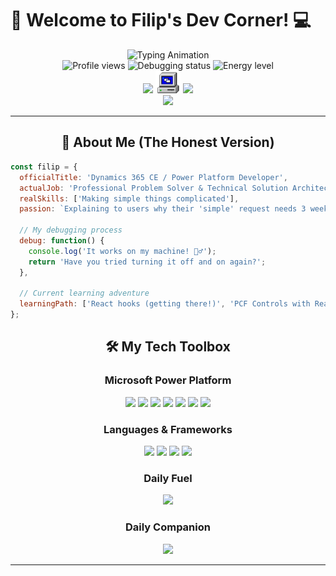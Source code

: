 # 👋 Welcome to Filip's Dev Corner! 💻
<div align="center">
  <img src="https://readme-typing-svg.demolab.com?font=JetBrains+Mono&size=25&duration=3000&pause=1000&color=00D9FF&center=true&vCenter=true&width=600&height=60&lines=%3C%2F%3E+Dynamics+365+CE+Developer;%F0%9F%9A%80+Power+Platform+Architect;%E2%9A%A1+Building+Digital+Solutions;%F0%9F%94%A5+Microsoft+Cloud+Expert" alt="Typing Animation"/>
</div>

<div align="center">
  <img src="https://komarev.com/ghpvc/?username=shamak1&label=Visitors&color=orange&style=plastic" alt="Profile views" />
  <img src="https://img.shields.io/badge/Status-Debugging_Life-brightgreen?style=plastic&logo=visual-studio-code" alt="Debugging status" />
  <img src="https://img.shields.io/badge/Energy_Source-Coca_Cola-red?style=plastic&logo=coca-cola&logoColor=white" alt="Energy level" />
</div>

<div align="center">
  <img src="https://github.com/TheDudeThatCode/TheDudeThatCode/blob/master/Assets/Developer.gif" width="40px">
  <img src="https://github.com/TheDudeThatCode/TheDudeThatCode/blob/master/Assets/PC.gif" width="40px">
  <img src="https://github.com/TheDudeThatCode/TheDudeThatCode/blob/master/Assets/Mario_Gameplay.gif" width="40px">
</div>

<div align="center">
  <img src="https://github.com/Anmol-Baranwal/Cool-GIFs-For-GitHub/assets/74038190/d48893bd-0757-481c-8d7e-ba3e163feae7" width="500px">
</div>

---

<div align="center">

## 🎯 About Me (The Honest Version)

</div>

```javascript
const filip = {
  officialTitle: 'Dynamics 365 CE / Power Platform Developer',
  actualJob: 'Professional Problem Solver & Technical Solution Architect',
  realSkills: ['Making simple things complicated'],
  passion: `Explaining to users why their 'simple' request needs 3 weeks! 🐌`,
  
  // My debugging process
  debug: function() {
    console.log('It works on my machine! 🤷‍♂️');
    return 'Have you tried turning it off and on again?';
  },
  
  // Current learning adventure
  learningPath: ['React hooks (getting there!)', 'PCF Controls with React', 'Whatever cool tech I discover next']
};
```

<div align="center">
  
## 🛠️ My Tech Toolbox

</div>

<div align="center">

### Microsoft Power Platform
<img src="https://img.shields.io/badge/Dynamics_365_CE-0078D4?style=for-the-badge&logo=microsoft&logoColor=white" />
<img src="https://img.shields.io/badge/Power_Automate-0066FF?style=for-the-badge&logo=microsoft&logoColor=white" />
<img src="https://img.shields.io/badge/Canvas_Apps-742774?style=for-the-badge&logo=microsoft&logoColor=white" />
<img src="https://img.shields.io/badge/Power_FX-FF6B35?style=for-the-badge&logo=microsoft&logoColor=white" />
<img src="https://img.shields.io/badge/Custom_Pages-00BCF2?style=for-the-badge&logo=microsoft&logoColor=white" />
<img src="https://img.shields.io/badge/Azure_Functions-0062AD?style=for-the-badge&logo=azurefunctions&logoColor=white" />
<img src="https://img.shields.io/badge/PCF_Controls-5E5E5E?style=for-the-badge&logo=microsoft&logoColor=white" />

### Languages & Frameworks
<img src="https://img.shields.io/badge/C%23-239120?style=for-the-badge&logo=c-sharp&logoColor=white" />
<img src="https://img.shields.io/badge/JavaScript-F7DF1E?style=for-the-badge&logo=javascript&logoColor=black" />
<img src="https://img.shields.io/badge/TypeScript-3178C6?style=for-the-badge&logo=typescript&logoColor=white" />
<img src="https://img.shields.io/badge/React-61DAFB?style=for-the-badge&logo=react&logoColor=black" />

### Daily Fuel
<img src="https://img.shields.io/badge/Coca_Cola-FF0000?style=for-the-badge&logo=cocacola&logoColor=white" />

### Daily Companion
<img src="https://img.shields.io/badge/Claude-My_Mentor-FF6B35?style=for-the-badge&logo=anthropic&logoColor=white" />

</div>

---


